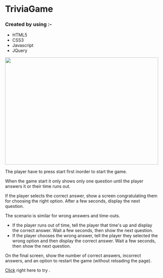 # TriviaGame

<h3>Created by using :-</h3> 
                    <ul>
                        <li>HTML5</li>
                        <li>CSS3</li>
                        <li>Javascript</li>
                        <li>JQuery</li>
                     </ul>  
<img src = "assets/images/screen-Shot.png" width = "500" height = "350">

The player have to press start first inorder to start the game.

When the game start it only shows only one question until the player answers it or their time runs out.

If the player selects the correct answer, show a screen congratulating them for choosing the right option. After a few seconds, display the next question.

The scenario is similar for wrong answers and time-outs.

<ul>
  <li>If the player runs out of time, tell the player that time's up and display the correct answer. Wait a few seconds, then show the next question.</li>
  
  <li>If the player chooses the wrong answer, tell the player they selected the wrong option and then display the correct answer. Wait a few seconds, then show the next question.</li>

</ul>

On the final screen, show the number of correct answers, incorrect answers, and an option to restart the game (without reloading the page).

<a href = "https://ferewtucho.github.io/TriviaGame/">Click</a> right here to try .


